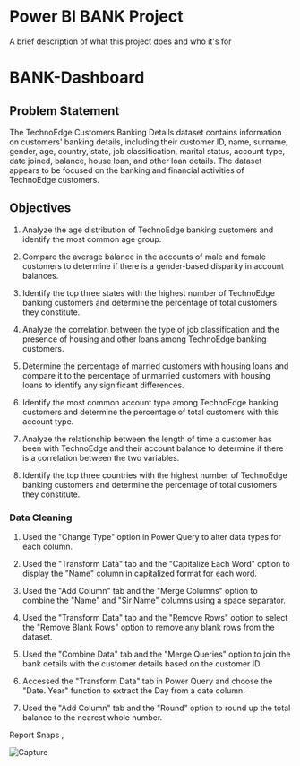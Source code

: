 
# Power BI BANK Project

A brief description of what this project does and who it's for

# BANK-Dashboard


## Problem Statement

The TechnoEdge Customers Banking Details dataset contains information on customers' banking details, including their customer ID, name, surname, gender, age, country, state, job classification, marital status, account type, date joined, balance, house loan, and other loan details. The dataset appears to be focused on the banking and financial activities of TechnoEdge customers.

## Objectives

1) Analyze the age distribution of TechnoEdge banking customers and identify the most common age group.

2) Compare the average balance in the accounts of male and female customers to determine if there is a gender-based disparity in account balances.

3) Identify the top three states with the highest number of TechnoEdge banking customers and determine the percentage of total customers they constitute.

4) Analyze the correlation between the type of job classification and the presence of housing and other loans among TechnoEdge banking customers.

5) Determine the percentage of married customers with housing loans and compare it to the percentage of unmarried customers with housing loans to identify any significant differences.

6) Identify the most common account type among TechnoEdge banking customers and determine the percentage of total customers with this account type.

7) Analyze the relationship between the length of time a customer has been with TechnoEdge and their account balance to determine if there is a correlation between the two variables.

8) Identify the top three countries with the highest number of TechnoEdge banking customers and determine the percentage of total customers they constitute.



### Data Cleaning

1) Used the "Change Type" option in Power Query to alter data types for each column.

2) Used the "Transform Data" tab and the "Capitalize Each Word" option to display the "Name" column in capitalized format for each word.

3) Used the "Add Column" tab and the "Merge Columns" option to combine the "Name" and "Sir Name" columns using a space separator.

4) Used the "Transform Data" tab and the "Remove Rows" option to select the "Remove Blank Rows" option to remove any blank rows from the dataset.

5) Used the "Combine Data" tab and the "Merge Queries" option to join the bank details with the customer details based on the customer ID.

6) Accessed the "Transform Data" tab in Power Query and choose the "Date. Year" function to extract the Day from a date column.

7) Used the "Add Column" tab and the "Round" option to round up the total balance to the nearest whole number.


        
Report Snaps ,

![Capture](https://github.com/Sagarbhar/Power-BI-Bank-Project/assets/168229258/3afb7018-82b6-4294-98d9-0e36460fcc31)

